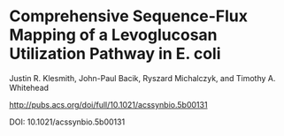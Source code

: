 # Comprehensive Sequence-Flux Mapping of a Levoglucosan Utilization Pathway in E. coli

Justin R. Klesmith, John-Paul Bacik, Ryszard Michalczyk, and Timothy A. Whitehead

http://pubs.acs.org/doi/full/10.1021/acssynbio.5b00131

DOI: 10.1021/acssynbio.5b00131

